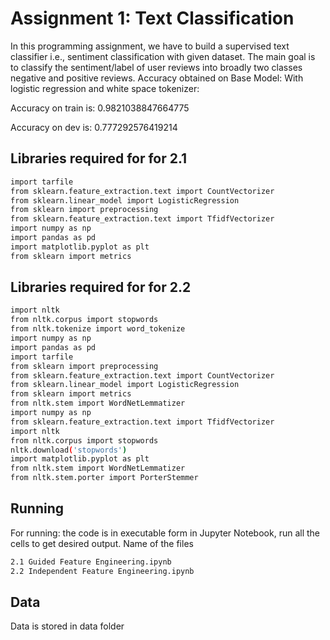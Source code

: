 # Assignment 1: Text Classification

In this programming assignment, we have to build a supervised text classifier i.e., sentiment classification with given dataset. The main goal is to classify the sentiment/label of user reviews into broadly two classes negative and positive reviews. Accuracy obtained on Base Model: With logistic regression and white space tokenizer:

Accuracy on train is: 0.9821038847664775 

Accuracy on dev is: 0.777292576419214

## Libraries required for for 2.1

```bash
import tarfile
from sklearn.feature_extraction.text import CountVectorizer
from sklearn.linear_model import LogisticRegression
from sklearn import preprocessing
from sklearn.feature_extraction.text import TfidfVectorizer
import numpy as np
import pandas as pd
import matplotlib.pyplot as plt
from sklearn import metrics
```

## Libraries required for for 2.2

```bash
import nltk
from nltk.corpus import stopwords
from nltk.tokenize import word_tokenize
import numpy as np
import pandas as pd
import tarfile
from sklearn import preprocessing
from sklearn.feature_extraction.text import CountVectorizer
from sklearn.linear_model import LogisticRegression
from sklearn import metrics
from nltk.stem import WordNetLemmatizer
import numpy as np
from sklearn.feature_extraction.text import TfidfVectorizer
import nltk
from nltk.corpus import stopwords
nltk.download('stopwords')
import matplotlib.pyplot as plt
from nltk.stem import WordNetLemmatizer
from nltk.stem.porter import PorterStemmer
```


## Running

For running: the code is in executable form in Jupyter Notebook, run all the cells to get desired output. Name of the files

```bash
2.1 Guided Feature Engineering.ipynb
2.2 Independent Feature Engineering.ipynb
````

## Data

Data is stored in data folder

